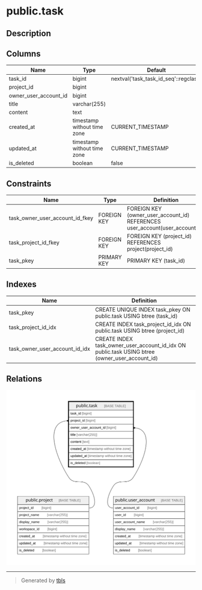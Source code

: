 # public.task

## Description

## Columns

| Name                  | Type                        | Default                               | Nullable | Children | Parents                                       | Comment |
| --------------------- | --------------------------- | ------------------------------------- | -------- | -------- | --------------------------------------------- | ------- |
| task_id               | bigint                      | nextval('task_task_id_seq'::regclass) | false    |          |                                               |         |
| project_id            | bigint                      |                                       | false    |          | [public.project](public.project.md)           |         |
| owner_user_account_id | bigint                      |                                       | false    |          | [public.user_account](public.user_account.md) |         |
| title                 | varchar(255)                |                                       | false    |          |                                               |         |
| content               | text                        |                                       | false    |          |                                               |         |
| created_at            | timestamp without time zone | CURRENT_TIMESTAMP                     | false    |          |                                               |         |
| updated_at            | timestamp without time zone | CURRENT_TIMESTAMP                     | false    |          |                                               |         |
| is_deleted            | boolean                     | false                                 | false    |          |                                               |         |

## Constraints

| Name                            | Type        | Definition                                                                   |
| ------------------------------- | ----------- | ---------------------------------------------------------------------------- |
| task_owner_user_account_id_fkey | FOREIGN KEY | FOREIGN KEY (owner_user_account_id) REFERENCES user_account(user_account_id) |
| task_project_id_fkey            | FOREIGN KEY | FOREIGN KEY (project_id) REFERENCES project(project_id)                      |
| task_pkey                       | PRIMARY KEY | PRIMARY KEY (task_id)                                                        |

## Indexes

| Name                           | Definition                                                                                     |
| ------------------------------ | ---------------------------------------------------------------------------------------------- |
| task_pkey                      | CREATE UNIQUE INDEX task_pkey ON public.task USING btree (task_id)                             |
| task_project_id_idx            | CREATE INDEX task_project_id_idx ON public.task USING btree (project_id)                       |
| task_owner_user_account_id_idx | CREATE INDEX task_owner_user_account_id_idx ON public.task USING btree (owner_user_account_id) |

## Relations

![er](public.task.svg)

---

> Generated by [tbls](https://github.com/k1LoW/tbls)
